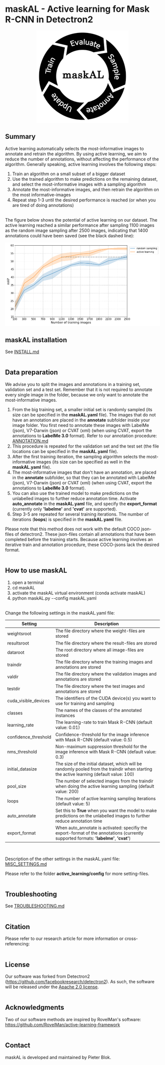 # maskAL - Active learning for Mask R-CNN in Detectron2

<p align="center">
  <img src="./demo/maskAL_framework.png?raw=true" alt="maskAL_framework"/>
</p>

## Summary
Active learning automatically selects the most-informative images to annotate and retrain the algorithm. By using active learning, we aim to reduce the number of annotations, without affecting the performance of the algorithm. Generally speaking, active learning involves the following steps:
1. Train an algorithm on a small subset of a bigger dataset
2. Use the trained algorithm to make predictions on the remaining dataset, and select the most-informative images with a sampling algorithm
3. Annotate the most-informative images, and then retrain the algorithm on the most informative-images
4. Repeat step 1-3 until the desired performance is reached (or when you are tired of doing annotations) <br/><br/>

The figure below shows the potential of active learning on our dataset. The active learning reached a similar performance after sampling 1100 images as the random image sampling after 2500 images, indicating that 1400 annotations could have been saved (see the black dashed line):

![maskAL_graph](./demo/maskAL_vs_random.png?raw=true)

## maskAL installation
See [INSTALL.md](INSTALL.md)
<br/> <br/>

## Data preparation
We advise you to split the images and annotations in a training set, validation set and a test set. Remember that it is not required to annotate every single image in the folder, because we only want to annotate the most-informative images. <br/> 

1. From the big training set, a smaller initial set is randomly sampled (its size can be specified in the **maskAL.yaml** file). The images that do not have an annotation are placed in the **annotate** subfolder inside your image folder. You first need to annotate these images with LabelMe (json), V7-Darwin (json) or CVAT (xml) (when using CVAT, export the annotations to **LabelMe 3.0** format). Refer to our annotation procedure: [ANNOTATION.md](ANNOTATION.md) 
2. This procedure is repeated for the validation set and the test set (the file locations can be specified in the **maskAL.yaml** file). 
3. After the first training iteration, the sampling algorithm selects the most-informative images (its size can be specified as well in the **maskAL.yaml** file).
4. The most-informative images that don't have an annotation, are placed in the **annotate** subfolder, so that they can be annotated with LabelMe (json), V7-Darwin (json) or CVAT (xml) (when using CVAT, export the annotations to **LabelMe 3.0** format). 
5. You can also use the trained model to make predictions on the unlabelled images to further reduce annotation time. Activate **auto_annotate** in the **maskAL.yaml** file, and specify the **export_format** (currently only **'labelme'** and **'cvat'** are supported). 
6. Step 3-5 are repeated for several training iterations. The number of iterations (**loops**) is specified in the **maskAL.yaml** file.

Please note that this method does not work with the default COCO json-files of detectron2. These json-files contain all annotations that have been completed before the training starts. Because active learning involves an iterative train and annotation procedure, these COCO-jsons lack the desired format.
<br/><br/>

## How to use maskAL
1. open a terminal
2. cd maskAL
3. activate the maskAL virtual environment (conda activate maskAL)
4. python maskAL.py --config maskAL.yaml <br/> <br/>

Change the following settings in the maskAL.yaml file: <br/>

| Setting        	| Description           														|
| ----------------------|---------------------------------------------------------------------------------------------------------------------------------------|
| weightsroot	        | The file directory where the weight-files are stored											|
| resultsroot		| The file directory where the result-files are stored 											|
| dataroot	 	| The root directory where all image-files are stored											|
| traindir	 	| The file directory where the training images and annotations are stored								|
| valdir	 	| The file directory where the validation images and annotations are stored								|
| testdir	 	| The file directory where the test images and annotations are stored									|
| cuda_visible_devices 	| The identifiers of the CUDA device(s) you want to use for training and sampling							|
| classes	 	| The names of the classes of the annotated instances											|
| learning_rate	 	| The learning-rate to train Mask R-CNN (default value: 0.01)										|
| confidence_threshold 	| Confidence-threshold for the image inference with Mask R-CNN (default value: 0.5)							|
| nms_threshold 	| Non-maximum suppression threshold for the image inference with Mask R-CNN (default value: 0.3)					|
| initial_datasize 	| The size of the initial dataset, which will be randomly pooled from the traindir when starting the active learning (default value: 100)|
| pool_size	 	| The number of selected images from the traindir when doing the active learning sampling (default value: 200)				|
| loops		 	| The number of active learning sampling iterations (default value: 5)									|
| auto_annotate	 	| Set this to **True** when you want the model to make predictions on the unlabelled images to further reduce annotation time 		|
| export_format	 	| When auto_annotate is activated: specifiy the export-format of the annotations (currently supported formats: **'labelme'**, **'cvat'**)	|
<br/>

Description of the other settings in the maskAL.yaml file: [MISC_SETTINGS.md](MISC_SETTINGS.md)
<br/>

Please refer to the folder **active_learning/config** for more setting-files. 
<br/> <br/>

## Troubleshooting
See [TROUBLESHOOTING.md](TROUBLESHOOTING.md)
<br/> <br/>

## Citation
Please refer to our research article for more information or cross-referencing: 
<br/> <br/>

## License
Our software was forked from Detectron2 (https://github.com/facebookresearch/detectron2). As such, the software will be released under the [Apache 2.0 license](LICENSE). <br/> <br/>

## Acknowledgments
Two of our software methods are inspired by RovelMan's software: <br/>
https://github.com/RovelMan/active-learning-framework<br/> <br/>

## Contact
maskAL is developed and maintained by Pieter Blok. <br/> <br/>
